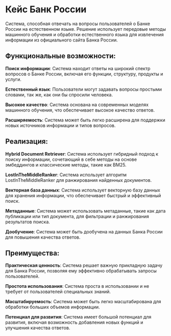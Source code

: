 # Кейс Банк России

Система, способная отвечать на вопросы пользователей о Банке России на естественном языке. Решение использует передовые методы машинного обучения и обработки естественного языка для извлечения информации из официального сайта Банка России.

## Функциональные возможности:
__Поиск информации__: 
Система находит ответы на широкий спектр вопросов о Банке России, включая его функции, структуру, продукты и услуги.

__Естественный язык__: Пользователи могут задавать вопросы простыми словами, так же, как они бы спросили человека.

__Высокое качество__: Система основана на современных моделях машинного обучения, что обеспечивает высокое качество ответов.

__Расширяемость__: Система может быть легко расширена для поддержки новых источников информации и типов вопросов.

## Реализация:

__Hybrid Document Retriever__: Система использует гибридный подход к поиску информации, сочетающий в себе методы на основе эмбеддингов и классические методы, такие как BM25.

__LostInTheMiddleRanker__: Система использует алгоритм LostInTheMiddleRanker для ранжирования найденных документов.

__Векторная база данных__: Система использует векторную базу данных для хранения информации, что обеспечивает быстрый и эффективный поиск.

__Метаданные__: Система может использовать метаданные, такие как дата публикации или тип документа, для фильтрации и ранжирования результатов поиска.

__Дообучение__: Система может быть дообучена на данных Банка России для повышения качества ответов.

## Преимущества:

__Практическая ценность__: Система решает важную прикладную задачу для Банка России, позволяя ему эффективно обрабатывать запросы пользователей.

__Простота использования__: Система проста в использовании и не требует от пользователей специальных знаний.

__Масштабируемость__: Система может быть легко масштабирована для обработки больших объемов информации.

__Потенциал для развития__: Система имеет большой потенциал для развития, включая возможность добавления новых функций и улучшения качества ответов.



